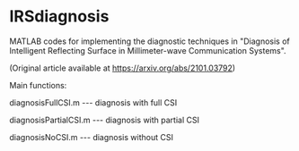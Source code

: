 # IRSdiagnosis
MATLAB codes for implementing the diagnostic techniques in "Diagnosis of Intelligent Reflecting Surface in Millimeter-wave Communication Systems".

(Original article available at https://arxiv.org/abs/2101.03792)

Main functions:

diagnosisFullCSI.m     --- diagnosis with full CSI

diagnosisPartialCSI.m  --- diagnosis with partial CSI

diagnosisNoCSI.m       --- diagnosis without CSI
